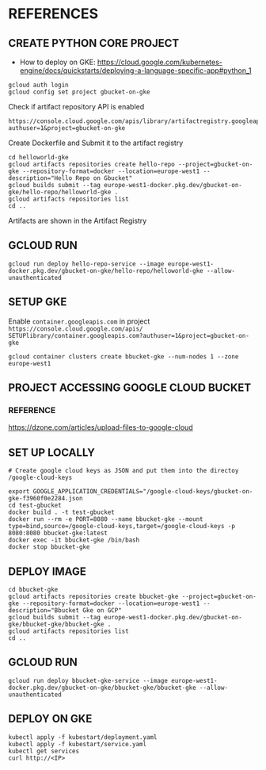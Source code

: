 # REFERENCES

## CREATE PYTHON CORE PROJECT

* How to deploy on GKE: https://cloud.google.com/kubernetes-engine/docs/quickstarts/deploying-a-language-specific-app#python_1

```
gcloud auth login
gcloud config set project gbucket-on-gke
```


Check if artifact repository API is enabled

```
https://console.cloud.google.com/apis/library/artifactregistry.googleapis.com?authuser=1&project=gbucket-on-gke
```

Create Dockerfile and Submit it to the artifact registry
                                                                                        
```
cd helloworld-gke
gcloud artifacts repositories create hello-repo --project=gbucket-on-gke --repository-format=docker --location=europe-west1 --description="Hello Repo on Gbucket"
gcloud builds submit --tag europe-west1-docker.pkg.dev/gbucket-on-gke/hello-repo/helloworld-gke .
gcloud artifacts repositories list
cd ..
```

Artifacts are shown in the Artifact Registry  



## GCLOUD RUN

```
gcloud run deploy hello-repo-service --image europe-west1-docker.pkg.dev/gbucket-on-gke/hello-repo/helloworld-gke --allow-unauthenticated
```

## SETUP GKE 

Enable `container.googleapis.com` in project `https://console.cloud.google.com/apis/ SETUPlibrary/container.googleapis.com?authuser=1&project=gbucket-on-gke`

```
gcloud container clusters create bbucket-gke --num-nodes 1 --zone europe-west1
```
        



## PROJECT ACCESSING GOOGLE CLOUD BUCKET    




### REFERENCE

https://dzone.com/articles/upload-files-to-google-cloud

## SET UP LOCALLY

```
# Create google cloud keys as JSON and put them into the directoy /google-cloud-keys 

export GOOGLE_APPLICATION_CREDENTIALS="/google-cloud-keys/gbucket-on-gke-f3960f0e2284.json
cd test-gbucket
docker build . -t test-gbucket
docker run --rm -e PORT=8080 --name bbucket-gke --mount type=bind,source=/google-cloud-keys,target=/google-cloud-keys -p 8080:8080 bbucket-gke:latest
docker exec -it bbucket-gke /bin/bash
docker stop bbucket-gke
```

## DEPLOY IMAGE

```
cd bbucket-gke
gcloud artifacts repositories create bbucket-gke --project=gbucket-on-gke --repository-format=docker --location=europe-west1 --description="Bbucket Gke on GCP"
gcloud builds submit --tag europe-west1-docker.pkg.dev/gbucket-on-gke/bbucket-gke/bbucket-gke .
gcloud artifacts repositories list
cd ..
```

## GCLOUD RUN

```
gcloud run deploy bbucket-gke-service --image europe-west1-docker.pkg.dev/gbucket-on-gke/bbucket-gke/bbucket-gke --allow-unauthenticated
```

## DEPLOY ON GKE

```
kubectl apply -f kubestart/deployment.yaml
kubectl apply -f kubestart/service.yaml
kubectl get services
curl http://<IP>
```




